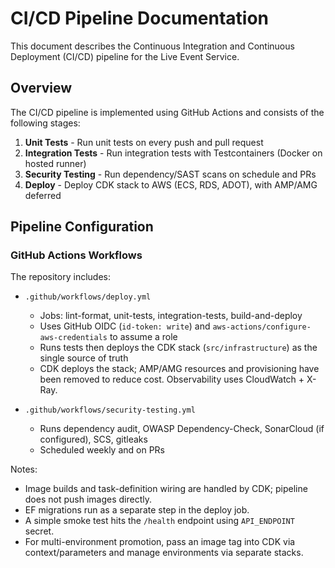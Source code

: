 # CI/CD Pipeline Documentation

This document describes the Continuous Integration and Continuous Deployment (CI/CD) pipeline for the Live Event Service.

## Overview

The CI/CD pipeline is implemented using GitHub Actions and consists of the following stages:

1. **Unit Tests** - Run unit tests on every push and pull request
2. **Integration Tests** - Run integration tests with Testcontainers (Docker on hosted runner)
3. **Security Testing** - Run dependency/SAST scans on schedule and PRs
4. **Deploy** - Deploy CDK stack to AWS (ECS, RDS, ADOT), with AMP/AMG deferred

## Pipeline Configuration

### GitHub Actions Workflows

The repository includes:

- `.github/workflows/deploy.yml`
  - Jobs: lint-format, unit-tests, integration-tests, build-and-deploy
  - Uses GitHub OIDC (`id-token: write`) and `aws-actions/configure-aws-credentials` to assume a role
  - Runs tests then deploys the CDK stack (`src/infrastructure`) as the single source of truth
  - CDK deploys the stack; AMP/AMG resources and provisioning have been removed to reduce cost. Observability uses CloudWatch + X-Ray.

- `.github/workflows/security-testing.yml`
  - Runs dependency audit, OWASP Dependency-Check, SonarCloud (if configured), SCS, gitleaks
  - Scheduled weekly and on PRs

Notes:
- Image builds and task-definition wiring are handled by CDK; pipeline does not push images directly.
- EF migrations run as a separate step in the deploy job.
- A simple smoke test hits the `/health` endpoint using `API_ENDPOINT` secret.
- For multi-environment promotion, pass an image tag into CDK via context/parameters and manage environments via separate stacks.